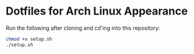 # Dotfiles for Arch Linux Appearance
Run the following after cloning and cd'ing into this repository:
```Bash
chmod +x setup.sh
./setup.sh
```

